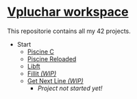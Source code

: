 # [Vpluchar workspace](https://github.com/kiezmor/42BLBLBLBLBLBLBLBL)

This repositorie contains all my 42 projects.
* Start
	* [Piscine C](/42piscinec)
	* [Piscine Reloaded](/piscineR)
	* [Libft](/libft)
	* [Fillit *(WIP)*](/Fillit)
	* [Get Next Line *(WIP)*](/GNL)
		* *Project not started yet!*